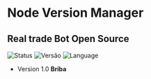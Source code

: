 # Node Version Manager 
## Real trade Bot Open Source
![Status](https://img.shields.io/badge/Status-est%C3%A1vel-yellow.svg) ![Versão](https://img.shields.io/badge/Vers%C3%A3o-Briba%20--%201.0-yellowgreen.svg) ![Language](https://img.shields.io/badge/Lang-JavaScript-green.svg)

<!-- START doctoc generated TOC please keep comment here to allow auto update -->
<!-- DON'T EDIT THIS SECTION, INSTEAD RE-RUN doctoc TO UPDATE -->

 - Version 1.0 **Briba**
 
 

